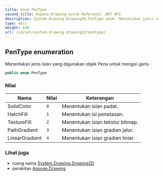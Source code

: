 ```yaml
---
title: Enum PenType
second_title: Aspose.Drawing untuk Referensi .NET API
description: System.Drawing.Drawing2D.PenType enum. Menentukan jenis isian yang digunakan objek Pena untuk mengisi garis.
type: docs
weight: 430
url: /id/net/system.drawing.drawing2d/pentype/
---
```

## PenType enumeration

Menentukan jenis isian yang digunakan objek Pena untuk mengisi garis.

```csharp
public enum PenType
```

### Nilai

| Nama | Nilai | Keterangan |
| --- | --- | --- |
| SolidColor | `0` | Menentukan isian padat. |
| HatchFill | `1` | Menentukan isi penetasan. |
| TextureFill | `2` | Menentukan isian tekstur bitmap. |
| PathGradient | `3` | Menentukan isian gradien jalur. |
| LinearGradient | `4` | Menentukan isian gradien linier. |

### Lihat juga

* ruang nama [System.Drawing.Drawing2D](../../system.drawing.drawing2d/)
* perakitan [Aspose.Drawing](../../)


